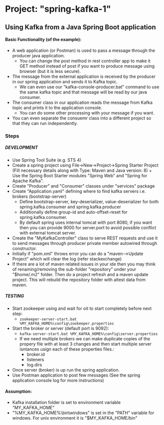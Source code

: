 # Project: "spring-kafka-1"
## Using Kafka from a Java Spring Boot application
#### Basic Functionality (of the example):
* A web application (or Postman) is used to pass a message through the producer java application.
  * You can change the post method in rest controller app to make it GET method instead of post if you want to produce message using browser (but it is less secure).
* The message from the external application is received by the producer in our spring application and sends it to Kafka topic.
  * We can even use our "kafka-console-producer.bat" command to use the same kafka topic and that message will be read by our java consumer.
* The consumer class in our application reads the message from Kafka topic and prints it to the application console.
  * You can do some other processing with your message if you want.
* You can even separate the consuemr class into a different project so that they can run independently.

### Steps

##### DEVELOPMENT
* Use Spring Tool Suite (e.g. STS 4)
* Create a spring project using File->New->Project->Spring Starter Project (Fill necessary details along with Type: Maven and Java version: 8) + Use the Spring Boot Starter modules "Spring Web" and "Spring for Apache Kafka".
* Create "Producer" and "Consumer" classes under "services" package
* Create "Application.yaml" defining where to find kafka servers i.e. brokers (bootstrap-server)
  * Define bootstrap-server, key-deserializer, value-deserializer for both spring.kafka.consumer and spring.kafka.producer
  * Additionally define group-id and auto-offset-reset for spring.kafka.consumer.
  * By default spring uses internal tomcat with port 8080, if you want then you can provide 9000 for server.port to avoid possible conflict with external tomcat server.
* Create the "MyKafkaController" class to serve REST requests and use it to send messages through producer private member autowired through constructor.
* Initially if "pom.xml" throws error you can do a "maven-->Update Project" which will clear the log (refer stackexchange)
* If there are a lot of maven related issues in your ide then you may think of renaming/removing the sub-folder "repository" under your "$home/.m2" folder. Then do a project refresh and a maven update project. This will rebuild the repository folder with altest data from maven.

##### TESTING
* Start zookeeper using and wait for oit to start completely before next step:
  * `zookeeper-server-start.bat %MY_KAFKA_HOME%\config\zookeeper.properties`
* Start the broker or server (default port is 9092):
  * `kafka-server-start.bat %MY_KAFKA_HOME%\config\server.properties`
  * If we need multiple brokers we can make duplicate copies of the propery file with at least 3 changes and then start multiple server isntances usign each of these properties files.:
    * broker.id
    * listeners
    * log.dirs
* Once server (broker) is up run the spring application.
* Use Postman application to post few messages (See the spring application console log for more instructions)

#### Assumption:
* Kafka installation folder is set to environment variable "MY_KAFKA_HOME"
* "%MY_KAFKA_HOME%\bin\windows" is set in the "PATH" variable for windows. For unix environment it is "$MY_KAFKA_HOME/bin"
